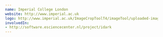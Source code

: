 ```yaml
---
name: Imperial College London
website: http://www.imperial.ac.uk
logo: http://www.imperial.ac.uk/ImageCropToolT4/imageTool/uploaded-images/Logo--tojpeg_1452876166974_x2.jpg
involvedIn:
- http://software.esciencecenter.nl/project/idark
---
```

